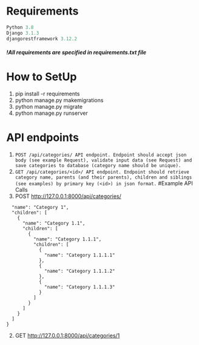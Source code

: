 # Requirements
```python
Python 3.8
Django 3.1.3
djangorestframework 3.12.2
```
##### !All requirements are specified in requirements.txt file
# How to SetUp
1. pip install -r requirements
2. python manage.py makemigrations
3. python manage.py migrate
4. python manage.py runserver

# API endpoints
1. ```POST /api/categories/ API endpoint. Endpoint should accept json body (see example Request), validate input data (see Request) and save categories to database (category name should be unique).```
2. ```GET /api/categories/<id>/ API endpoint. Endpoint should retrieve category name, parents (and their parents), children and siblings (see examples) by primary key (<id>) in json format.```
#Example API Calls
1. POST http://127.0.0.1:8000/api/categories/
``` {
  "name": "Category 1",
  "children": [
    {
      "name": "Category 1.1",
      "children": [
        {
          "name": "Category 1.1.1",
          "children": [
            {
              "name": "Category 1.1.1.1"
            },
            {
              "name": "Category 1.1.1.2"
            },
            {
              "name": "Category 1.1.1.3"
            }
          ]
        }
      ]
    }
  ]
}
```
2. GET http://127.0.0.1:8000/api/categories/1
